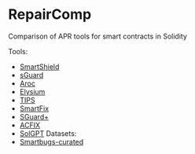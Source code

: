 # RepairComp
Comparison of APR tools for smart contracts in Solidity

Tools:
- [SmartShield](https://github.com/ASSERT-KTH/SmartShield)
- [sGuard](https://github.com/ASSERT-KTH/sGuard)
- [Aroc](https://github.com/ASSERT-KTH/TSE-Aroc)
- [Elysium](https://github.com/ASSERT-KTH/Elysium)
- [TIPS](https://github.com/ASSERT-KTH/TIPS)
- [SmartFix](https://github.com/ASSERT-KTH/SmartFix-Artifact)
- [SGuard+](https://github.com/ASSERT-KTH/sGuardPlus)
- [ACFIX](https://github.com/ASSERT-KTH/acfix-copy)
- [SolGPT](https://github.com/ASSERT-KTH/solgpt)
Datasets:
- [Smartbugs-curated](https://github.com/ASSERT-KTH/smartbugs-curated)
